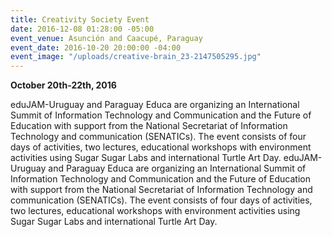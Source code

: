 ```yaml
---
title: Creativity Society Event
date: 2016-12-08 01:28:00 -05:00
event_venue: Asunción and Caacupé, Paraguay
event_date: 2016-10-20 20:00:00 -04:00
event_image: "/uploads/creative-brain_23-2147505295.jpg"
---
```


**October 20th-22th, 2016**

eduJAM-Uruguay and Paraguay Educa are organizing an International Summit of Information Technology and Communication and the Future of Education with support from the National Secretariat of Information Technology and communication (SENATICs). The event consists of four days of activities, two lectures, educational workshops with environment activities using Sugar Sugar Labs and international Turtle Art Day.
eduJAM-Uruguay and Paraguay Educa are organizing an International Summit of Information Technology and Communication and the Future of Education with support from the National Secretariat of Information Technology and communication (SENATICs). The event consists of four days of activities, two lectures, educational workshops with environment activities using Sugar Sugar Labs and international Turtle Art Day.
